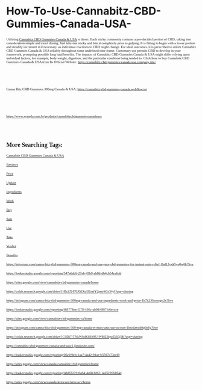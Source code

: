 # How-To-Use-Cannabitz-CBD-Gummies-Canada-USA-
<p></p>
<p><span style="font-family: 'Gentium Basic';"><span style="font-size: xx-small;">Utilizing <a href="https://cannabitz-cbd-gummies-canada-usa.company.site/">Cannabitz CBD Gummies Canada &amp; USA</a> is direct. Each sticky commonly contains a pre-decided portion of CBD, taking into consideration simple and exact dosing. Just take one sticky and bite it completely prior to gulping. It is fitting to begin with a lower portion and steadily increment it if necessary, as individual reactions to CBD might change. For ideal outcomes, it is prescribed to utilize Cannabitz CBD Gummies Canada &amp; USA reliably throughout some undefined time frame. Customary use permits CBD to develop in your framework, prompting possible long haul benefits. The impacts of Cannabitz CBD Gummies Canada &amp; USA might differ relying upon individual factors, for example, body weight, digestion, and the particular condition being tended to. Click here to buy Cannabitz CBD Gummies Canada &amp; USA from Its Official Website: <a href="https://cannabitz-cbd-gummies-canada-usa.company.site/">https://cannabitz-cbd-gummies-canada-usa.company.site/</a></span></span></p>
<p><br /><br /></p>
<p><span style="font-family: 'Gentium Basic';"><span style="font-size: xx-small;">Canna Bitz CBD Gummies 300mg Canada &amp; USA: <a href="https://cannabitz-cbd-gummies-canada.webflow.io/">https://cannabitz-cbd-gummies-canada.webflow.io/</a></span></span></p>
<p><br /><br /></p>
<p><a href="https://www.sympla.com.br/produtor/cannabitzcbdgummiescanadausa"><span style="font-family: 'Gentium Basic';"><span style="font-size: xx-small;">https://www.sympla.com.br/produtor/cannabitzcbdgummiescanadausa</span></span></a></p>
<p><br /><br /></p>
<p><span style="font-family: 'Gentium Basic';"><span style="font-size: medium;"><strong>More Searching Tags:</strong></span></span></p>
<p><a href="https://fitbreathing.com/cannabitz-cbd-gummies/"><span style="font-family: 'Gentium Basic';"><span style="font-size: xx-small;">Cannabitz CBD Gummies Canada &amp; USA</span></span></a></p>
<p><a href="https://cannabitz-cbd-gummies-usa.webflow.io/"><span style="font-family: 'Gentium Basic';"><span style="font-size: xx-small;">Reviews</span></span></a></p>
<p><a href="https://cannabitz-cbd-gummies-canada.jimdosite.com/"><span style="font-family: 'Gentium Basic';"><span style="font-size: xx-small;">Price</span></span></a></p>
<p><a href="https://www.sympla.com.br/produtor/cannabitzcbdgummiesusacanada"><span style="font-family: 'Gentium Basic';"><span style="font-size: xx-small;">Update</span></span></a></p>
<p><a href="https://cannabitz-cbd-gummies-canada-usa.webflow.io/"><span style="font-family: 'Gentium Basic';"><span style="font-size: xx-small;">Ingredients</span></span></a></p>
<p><a href="https://cannabitz-cbd-gummies-usa-canada.webflow.io/"><span style="font-family: 'Gentium Basic';"><span style="font-size: xx-small;">Work</span></span></a></p>
<p><a href="https://cannabitz-cbd-gummies-usa-canada.company.site/"><span style="font-family: 'Gentium Basic';"><span style="font-size: xx-small;">Buy</span></span></a></p>
<p><a href="https://cannabitz-cbd-gummies-canada-and-usa.jimdosite.com/"><span style="font-family: 'Gentium Basic';"><span style="font-size: xx-small;">Sale</span></span></a></p>
<p><a href="https://www.sympla.com.br/produtor/cannabitzcbdgummiesaviscanada"><span style="font-family: 'Gentium Basic';"><span style="font-size: xx-small;">Use</span></span></a></p>
<p><a href="https://canada-cannabitz-cbd-gummies.company.site/"><span style="font-family: 'Gentium Basic';"><span style="font-size: xx-small;">Take</span></span></a></p>
<p><a href="https://cannabitz-cbd-gummies-avis-canada.webflow.io/"><span style="font-family: 'Gentium Basic';"><span style="font-size: xx-small;">Verdict</span></span></a></p>
<p><a href="https://canada-cannabitz-cbd-gummies.webflow.io/"><span style="font-family: 'Gentium Basic';"><span style="font-size: xx-small;">Benefits</span></span></a></p>
<p><a href="https://infogram.com/canna-bitz-cbd-gummies-300mg-canada-and-usa-pure-cbd-gummies-for-instant-pain-relief-1hd12yxk5yq0w6k?live"><span style="font-family: 'Gentium Basic';"><span style="font-size: xx-small;">https://infogram.com/canna-bitz-cbd-gummies-300mg-canada-and-usa-pure-cbd-gummies-for-instant-pain-relief-1hd12yxk5yq0w6k?live</span></span></a></p>
<p><a href="https://lookerstudio.google.com/reporting/547a6dc6-27eb-43b9-ab8d-db4cb54ce6dd"><span style="font-family: 'Gentium Basic';"><span style="font-size: xx-small;">https://lookerstudio.google.com/reporting/547a6dc6-27eb-43b9-ab8d-db4cb54ce6dd</span></span></a></p>
<p><a href="https://sites.google.com/view/cannabitz-cbd-gummies-canada/home"><span style="font-family: 'Gentium Basic';"><span style="font-size: xx-small;">https://sites.google.com/view/cannabitz-cbd-gummies-canada/home</span></span></a></p>
<p><a href="https://colab.research.google.com/drive/1HIcZX470J0ilXu5l1rzfY2pm4tGr34yl?usp=sharing"><span style="font-family: 'Gentium Basic';"><span style="font-size: xx-small;">https://colab.research.google.com/drive/1HIcZX470J0ilXu5l1rzfY2pm4tGr34yl?usp=sharing</span></span></a></p>
<p><a href="https://infogram.com/canna-bitz-cbd-gummies-300mg-canada-and-usa-ingredients-work-and-price-1h7k230zoezgv2x?live"><span style="font-family: 'Gentium Basic';"><span style="font-size: xx-small;">https://infogram.com/canna-bitz-cbd-gummies-300mg-canada-and-usa-ingredients-work-and-price-1h7k230zoezgv2x?live</span></span></a></p>
<p><a href="https://lookerstudio.google.com/reporting/f68778ea-f378-446c-ab9d-08f7fc6eccce"><span style="font-family: 'Gentium Basic';"><span style="font-size: xx-small;">https://lookerstudio.google.com/reporting/f68778ea-f378-446c-ab9d-08f7fc6eccce</span></span></a></p>
<p><a href="https://sites.google.com/view/cannabitz-cbd-gummies-ca/home"><span style="font-family: 'Gentium Basic';"><span style="font-size: xx-small;">https://sites.google.com/view/cannabitz-cbd-gummies-ca/home</span></span></a></p>
<p><a href="https://infogram.com/canna-bitz-cbd-gummies-300-mg-canada-et-etats-unis-sur-ou-non-1hxr4zxvd0q0o6y?live"><span style="font-family: 'Gentium Basic';"><span style="font-size: xx-small;">https://infogram.com/canna-bitz-cbd-gummies-300-mg-canada-et-etats-unis-sur-ou-non-1hxr4zxvd0q0o6y?live</span></span></a></p>
<p><a href="https://colab.research.google.com/drive/1C0Di7-TYkWbdK8YfSU-WKEBqwTiIGj5K?usp=sharing"><span style="font-family: 'Gentium Basic';"><span style="font-size: xx-small;">https://colab.research.google.com/drive/1C0Di7-TYkWbdK8YfSU-WKEBqwTiIGj5K?usp=sharing</span></span></a></p>
<p><a href="https://cannabitz-cbd-gummies-canada-and-usa-1.jimdosite.com/"><span style="font-family: 'Gentium Basic';"><span style="font-size: xx-small;">https://cannabitz-cbd-gummies-canada-and-usa-1.jimdosite.com/</span></span></a></p>
<p><a href="https://lookerstudio.google.com/reporting/05e2f9eb-1aa7-4a42-91ae-b5597c73eef9"><span style="font-family: 'Gentium Basic';"><span style="font-size: xx-small;">https://lookerstudio.google.com/reporting/05e2f9eb-1aa7-4a42-91ae-b5597c73eef9</span></span></a></p>
<p><a href="https://sites.google.com/view/canada-cannabitz-cbd-gummies/home"><span style="font-family: 'Gentium Basic';"><span style="font-size: xx-small;">https://sites.google.com/view/canada-cannabitz-cbd-gummies/home</span></span></a></p>
<p><a href="https://lookerstudio.google.com/reporting/ddd63219-6a64-4e68-8f62-1ed52266164d"><span style="font-family: 'Gentium Basic';"><span style="font-size: xx-small;">https://lookerstudio.google.com/reporting/ddd63219-6a64-4e68-8f62-1ed52266164d</span></span></a></p>
<p><a href="https://sites.google.com/view/canada-ketocore-keto-acv/home"><span style="font-family: 'Gentium Basic';"><span style="font-size: xx-small;">https://sites.google.com/view/canada-ketocore-keto-acv/home</span></span></a></p>
<p>&nbsp;</p>
